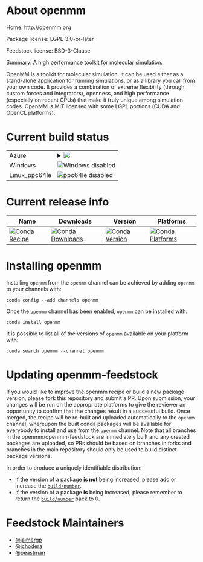 About openmm
============

Home: http://openmm.org

Package license: LGPL-3.0-or-later

Feedstock license: BSD-3-Clause

Summary: A high performance toolkit for molecular simulation.

OpenMM is a toolkit for molecular simulation. It can be used either as a
stand-alone application for running simulations, or as a library you call
from your own code. It provides a combination of extreme flexibility
(through custom forces and integrators), openness, and high performance
(especially on recent GPUs) that make it truly unique among simulation
codes. OpenMM is MIT licensed with some LGPL portions (CUDA and OpenCL
platforms).


Current build status
====================


<table>
    
  <tr>
    <td>Azure</td>
    <td>
      <details>
        <summary>
          <a href="https://dev.azure.com/openmm/feedstock-builds/_build/latest?definitionId=3&branchName=master">
            <img src="https://dev.azure.com/openmm/feedstock-builds/_apis/build/status/openmm-feedstock?branchName=master">
          </a>
        </summary>
        <table>
          <thead><tr><th>Variant</th><th>Status</th></tr></thead>
          <tbody><tr>
              <td>linux_opencl_implicdloader</td>
              <td>
                <a href="https://dev.azure.com/openmm/feedstock-builds/_build/latest?definitionId=3&branchName=master">
                  <img src="https://dev.azure.com/openmm/feedstock-builds/_apis/build/status/openmm-feedstock?branchName=master&jobName=linux&configuration=linux_opencl_implicdloader" alt="variant">
                </a>
              </td>
            </tr><tr>
              <td>linux_opencl_implicdsystem</td>
              <td>
                <a href="https://dev.azure.com/openmm/feedstock-builds/_build/latest?definitionId=3&branchName=master">
                  <img src="https://dev.azure.com/openmm/feedstock-builds/_apis/build/status/openmm-feedstock?branchName=master&jobName=linux&configuration=linux_opencl_implicdsystem" alt="variant">
                </a>
              </td>
            </tr><tr>
              <td>osx_opencl_implicdloader</td>
              <td>
                <a href="https://dev.azure.com/openmm/feedstock-builds/_build/latest?definitionId=3&branchName=master">
                  <img src="https://dev.azure.com/openmm/feedstock-builds/_apis/build/status/openmm-feedstock?branchName=master&jobName=osx&configuration=osx_opencl_implicdloader" alt="variant">
                </a>
              </td>
            </tr><tr>
              <td>osx_opencl_implicdsystem</td>
              <td>
                <a href="https://dev.azure.com/openmm/feedstock-builds/_build/latest?definitionId=3&branchName=master">
                  <img src="https://dev.azure.com/openmm/feedstock-builds/_apis/build/status/openmm-feedstock?branchName=master&jobName=osx&configuration=osx_opencl_implicdsystem" alt="variant">
                </a>
              </td>
            </tr>
          </tbody>
        </table>
      </details>
    </td>
  </tr>
  <tr>
    <td>Windows</td>
    <td>
      <img src="https://img.shields.io/badge/Windows-disabled-lightgrey.svg" alt="Windows disabled">
    </td>
  </tr>
  <tr>
    <td>Linux_ppc64le</td>
    <td>
      <img src="https://img.shields.io/badge/ppc64le-disabled-lightgrey.svg" alt="ppc64le disabled">
    </td>
  </tr>
</table>

Current release info
====================

| Name | Downloads | Version | Platforms |
| --- | --- | --- | --- |
| [![Conda Recipe](https://img.shields.io/badge/recipe-openmm-green.svg)](https://anaconda.org/openmm/openmm) | [![Conda Downloads](https://img.shields.io/conda/dn/openmm/openmm.svg)](https://anaconda.org/openmm/openmm) | [![Conda Version](https://img.shields.io/conda/vn/openmm/openmm.svg)](https://anaconda.org/openmm/openmm) | [![Conda Platforms](https://img.shields.io/conda/pn/openmm/openmm.svg)](https://anaconda.org/openmm/openmm) |

Installing openmm
=================

Installing `openmm` from the `openmm` channel can be achieved by adding `openmm` to your channels with:

```
conda config --add channels openmm
```

Once the `openmm` channel has been enabled, `openmm` can be installed with:

```
conda install openmm
```

It is possible to list all of the versions of `openmm` available on your platform with:

```
conda search openmm --channel openmm
```




Updating openmm-feedstock
=========================

If you would like to improve the openmm recipe or build a new
package version, please fork this repository and submit a PR. Upon submission,
your changes will be run on the appropriate platforms to give the reviewer an
opportunity to confirm that the changes result in a successful build. Once
merged, the recipe will be re-built and uploaded automatically to the
`openmm` channel, whereupon the built conda packages will be available for
everybody to install and use from the `openmm` channel.
Note that all branches in the openmm/openmm-feedstock are
immediately built and any created packages are uploaded, so PRs should be based
on branches in forks and branches in the main repository should only be used to
build distinct package versions.

In order to produce a uniquely identifiable distribution:
 * If the version of a package **is not** being increased, please add or increase
   the [``build/number``](https://conda.io/docs/user-guide/tasks/build-packages/define-metadata.html#build-number-and-string).
 * If the version of a package **is** being increased, please remember to return
   the [``build/number``](https://conda.io/docs/user-guide/tasks/build-packages/define-metadata.html#build-number-and-string)
   back to 0.

Feedstock Maintainers
=====================

* [@jaimergp](https://github.com/jaimergp/)
* [@jchodera](https://github.com/jchodera/)
* [@peastman](https://github.com/peastman/)

